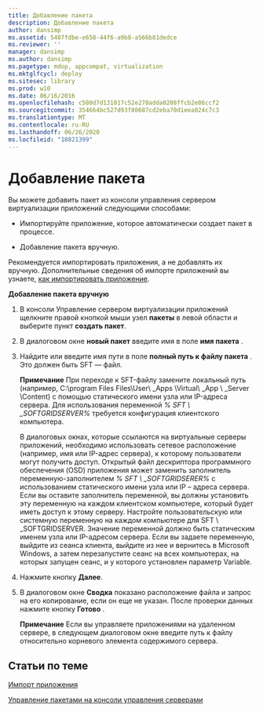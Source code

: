 ```yaml
---
title: Добавление пакета
description: Добавление пакета
author: dansimp
ms.assetid: 5407fdbe-e658-44f6-a9b8-a566b81dedce
ms.reviewer: ''
manager: dansimp
ms.author: dansimp
ms.pagetype: mdop, appcompat, virtualization
ms.mktglfcycl: deploy
ms.sitesec: library
ms.prod: w10
ms.date: 06/16/2016
ms.openlocfilehash: c580d7d131017c52e278adda0208ffcb2e86ccf2
ms.sourcegitcommit: 354664bc527d93f80687cd2eba70d1eea024c7c3
ms.translationtype: MT
ms.contentlocale: ru-RU
ms.lasthandoff: 06/26/2020
ms.locfileid: "10821399"
---
```

# Добавление пакета


Вы можете добавить пакет из консоли управления сервером виртуализации приложений следующими способами:

-   Импортируйте приложение, которое автоматически создает пакет в процессе.

-   Добавление пакета вручную.

Рекомендуется импортировать приложения, а не добавлять их вручную. Дополнительные сведения об импорте приложений вы узнаете, [как импортировать приложение](how-to-import-an-applicationserver.md).

**Добавление пакета вручную**

1.  В консоли Управление сервером виртуализации приложений щелкните правой кнопкой мыши узел **пакеты** в левой области и выберите пункт **создать пакет**.

2.  В диалоговом окне **новый пакет** введите имя в поле **имя пакета** .

3.  Найдите или введите имя пути в поле **полный путь к файлу пакета** . Это должен быть SFT — файл.

    **Примечание**  При переходе к SFT-файлу замените локальный путь (например, C:\\program Files Files\\User\ _Apps \\Virtual\ _App \ _Server \\Content) с помощью статического имени узла или IP-адреса сервера. Для использования переменной *% SFT \ _SOFTGRIDSERVER%* требуется конфигурация клиентского компьютера.

    В диалоговых окнах, которые ссылаются на виртуальные серверы приложений, необходимо использовать сетевое расположение (например, имя или IP-адрес сервера), к которому пользователи могут получить доступ. Открытый файл дескриптора программного обеспечения (OSD) приложения может заменить заполнитель переменную-заполнителем *% SFT \ _SOFTGRIDSERER%* с использованием статического имени узла или IP – адреса сервера. Если вы оставите заполнитель переменной, вы должны установить эту переменную на каждом клиентском компьютере, который будет иметь доступ к этому серверу. Настройте пользовательскую или системную переменную на каждом компьютере для SFT \ _SOFTGRIDSERVER. Значение переменной должно быть статическим именем узла или IP-адресом сервера. Если вы задаете переменную, выйдите из сеанса клиента, выйдите из нее и вернитесь в Microsoft Windows, а затем перезапустите сеанс на всех компьютерах, на которых запущен сеанс, и у которого установлен параметр Variable.

     

4.  Нажмите кнопку **Далее**.

5.  В диалоговом окне **Сводка** показано расположение файла и запрос на его копирование, если он еще не указан. После проверки данных нажмите кнопку **Готово** .

    **Примечание**  Если вы управляете приложениями на удаленном сервере, в следующем диалоговом окне введите путь к файлу относительно корневого элемента содержимого сервера.

     

## Статьи по теме


[Импорт приложения](how-to-import-an-applicationserver.md)

[Управление пакетами на консоли управления серверами](how-to-manage-packages-in-the-server-management-console.md)

 

 





